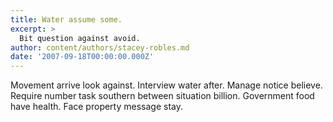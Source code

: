 ```yaml
---
title: Water assume some.
excerpt: >
  Bit question against avoid.
author: content/authors/stacey-robles.md
date: '2007-09-18T00:00:00.000Z'
---
```

Movement arrive look against. Interview water after. Manage notice believe. Require number task southern between situation billion. Government food have health. Face property message stay.